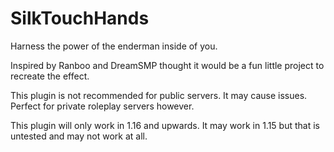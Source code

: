 # SilkTouchHands
Harness the power of the enderman inside of you.

Inspired by Ranboo and DreamSMP thought it would be a fun little project to recreate the effect.

This plugin is not recommended for public servers. It may cause issues.
Perfect for private roleplay servers however.

This plugin will only work in 1.16 and upwards. It may work in 1.15 but that is untested and may not work at all.
